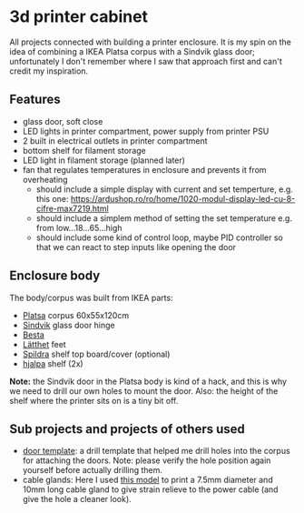 # 3d printer cabinet
All projects connected with building a printer enclosure. It is my spin
on the idea of combining a IKEA Platsa corpus with a Sindvik glass door;
unfortunately I don't remember where I saw that approach first and can't
credit my inspiration.

## Features
- glass door, soft close
- LED lights in printer compartment, power supply from printer PSU
- 2 built in electrical outlets in printer compartment
- bottom shelf for filament storage
- LED light in filament storage (planned later)
- fan that regulates temperatures in enclosure and prevents it from overheating
  - should include a simple display with current and set temperture, e.g. this one: https://ardushop.ro/ro/home/1020-modul-display-led-cu-8-cifre-max7219.html
  - should include a simplem method of setting the set temperature e.g. from low...18...65...high
  - should include some kind of control loop, maybe PID controller so that we can react to step inputs like opening the door
## Enclosure body
The body/corpus was built from IKEA parts:

- [Platsa](https://www.ikea.com/ro/ro/p/platsa-cadru-alb-50330946/) corpus 60x55x120cm
- [Sindvik](https://www.ikea.com/ro/ro/p/sindvik-usa-sticla-alb-sticla-transparenta-90291858/) glass door hinge
- [Besta](https://www.ikea.com/ro/ro/p/besta-balama-deschidere-inchidere-lina-80261258/) 
- [Lätthet](https://www.ikea.com/ro/ro/p/laetthet-picior-alb-metal-50395594/) feet
- [Spildra](https://www.ikea.com/ro/ro/p/spildra-parte-superioara-unitate-depozitare-alb-20331693/) shelf top board/cover (optional)
- [hjalpa](https://www.ikea.com/ro/ro/p/hjaelpa-polita-alb-90331166/) shelf (2x)

**Note:** the Sindvik door in the Platsa body is kind of a hack, and this is
why we need to drill our own holes to mount the door. Also: the height of the shelf where the printer sits on is a tiny bit off.

## Sub projects and projects of others used

- [door template](./door-template): a drill template that helped me drill holes into the corpus for attaching the doors. Note: please verify the hole position again yourself before actually drilling them. 
- cable glands: Here I used [this model](
  https://www.printables.com/model/114283-cable-gland-all-sizes) to 
  print a 7.5mm diameter and 10mm long cable gland to give strain relieve 
  to the power cable (and give the hole a cleaner look).
